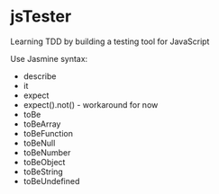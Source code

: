 jsTester
========

Learning TDD by building a testing tool for JavaScript

Use Jasmine syntax:
* describe
* it
* expect
* expect().not() - workaround for now
* toBe
* toBeArray
* toBeFunction
* toBeNull
* toBeNumber
* toBeObject
* toBeString
* toBeUndefined
